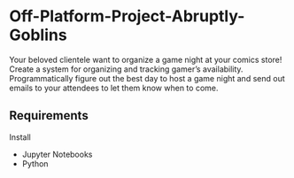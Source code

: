 # Off-Platform-Project-Abruptly-Goblins

Your beloved clientele want to organize a game night at your comics store! Create a system for organizing and tracking gamer’s availability. Programmatically figure out the best day to host a game night and send out emails to your attendees to let them know when to come. 

## Requirements
Install

* Jupyter Notebooks
* Python
